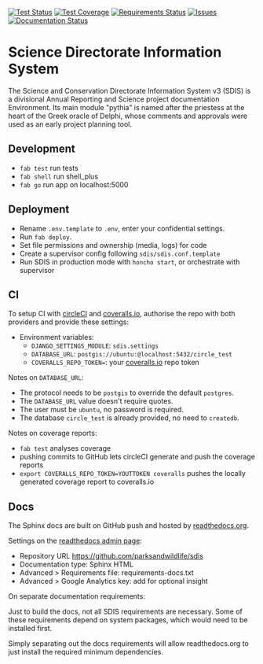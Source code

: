 [![Test Status](https://circleci.com/gh/parksandwildlife/sdis.svg?style=svg)](https://circleci.com/gh/parksandwildlife/sdis)
[![Test Coverage](https://coveralls.io/repos/github/parksandwildlife/sdis/badge.svg?branch=master)](https://coveralls.io/github/parksandwildlife/sdis?branch=master)
[![Requirements Status](https://requires.io/github/florianm/wastd/requirements.svg?branch=master)](https://requires.io/github/florianm/wastd/requirements/?branch=master)
[![Issues](https://badge.waffle.io/parksandwildlife/sdis.svg?label=ready&title=Ready)](http://waffle.io/parksandwildlife/sdis)
[![Documentation Status](https://readthedocs.org/projects/sdis/badge/?version=latest)](http://sdis.readthedocs.io/?badge=latest)

Science Directorate Information System
======================================
The Science and Conservation Directorate Information System v3 (SDIS) is a
divisional Annual Reporting and Science project documentation Environment.
Its main module "pythia" is named after the priestess at the heart of the
Greek oracle of Delphi, whose comments and approvals were used as an early
project planning tool.

Development
-----------

* `fab test` run tests
* `fab shell` run shell\_plus
* `fab go` run app on localhost:5000

Deployment
----------

* Rename `.env.template` to `.env`, enter your confidential settings.
* Run `fab deploy`.
* Set file permissions and ownership (media, logs) for code
* Create a supervisor config following `sdis/sdis.conf.template`
* Run SDIS in production mode with `honcho start`, or orchestrate with supervisor

CI
---

To setup CI with [circleCI](https://circleci.com) and
[coveralls.io](https://coveralls.io), authorise the repo with both providers
and provide these settings:

* Environment variables:
    * `DJANGO_SETTINGS_MODULE`: `sdis.settings`
    * `DATABASE_URL`: `postgis://ubuntu:@localhost:5432/circle_test`
    * `COVERALLS_REPO_TOKEN=`: your [coveralls.io](https://coveralls.io) repo token

Notes on `DATABASE_URL`:

* The protocol needs to be `postgis` to override the default `postgres`.
* The `DATABASE_URL` value doesn't require quotes.
* The user must be `ubuntu`, no password is required.
* The database `circle_test` is already provided, no need to `createdb`.

Notes on coverage reports:

* `fab test` analyses coverage
* pushing commits to GitHub lets circleCI generate and push the coverage reports
* `export COVERALLS_REPO_TOKEN=YOUTTOKEN coveralls` pushes the locally generated
  coverage report to coveralls.io

Docs
----
The Sphinx docs are built on GitHub push and hosted by
[readthedocs.org](https://readthedocs.org/).

Settings on the [readthedocs admin page](https://readthedocs.org/projects/sdis/):

* Repository URL https://github.com/parksandwildlife/sdis
* Documentation type: Sphinx HTML
* Advanced > Requirements file: requirements-docs.txt
* Advanced > Google Analytics key: add for optional insight


On separate documentation requirements:

Just to build the docs, not all SDIS requirements are necessary. Some of these
requirements depend on system packages, which would need to be installed first.

Simply separating out the docs requirements will allow readthedocs.org to just
install the required minimum dependencies.
